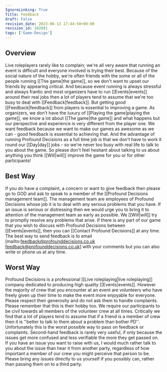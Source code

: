 ```yaml
---
IgnoreLinking: True
Title: Feedback
draft: False
revision_date: 2023-06-13 17:44:50+00:00
revision_id: 102091
tags: ['Game-Design']
---
```


## Overview
Live roleplayers rarely like to complain; we're all very aware that running an event is difficult and everyone involved is trying their best. Because of the social nature of the hobby, we're often friends with the some or all of the people running [[The game|the game]], so we don't want to upset our friends by appearing critical. And because event running is always stressful and always frantic and most organizers have to run [[Events|events]] around their real jobs then a lot of players tend to assume that we're too busy to deal with [[Feedback|feedback]].
But getting good [[Feedback|feedback]] from players is essential to improving a game. As organizers, we don't have the luxury of [[Playing the game|playing the game]], we know a lot about [[The game|the game]] and what happens but our perspective and experience is very different from the player one. We want feedback because we want to make our games as awesome as we can - good feedback is essential to achieving that. And the advantage of running Profound Decisions as a full time job is that we don't have to work it round our [[Day|day]] jobs - so we're never too busy with real life to talk to you about the game.
So please don't feel hesitant about talking to us about anything you think [[Will|will]] improve the game for you or for other participants!
## Best Way
If you do have a complaint, a concern or want to give feedback then please go to GOD and ask to speak to a member of the [[Profound Decisions management team]]. The management team are employees of Profound Decisions whose job it is to deal with any serious problems that you have. If an issue is serious or distressing then we would urge you to bring it to attention of the management team as early as possible. We [[Will|will]] try to promptly resolve any problems that arise.
If there is any part of our game that you wish to discuss with Profound Decisions between [[Events|events]], then you can [[Contact Profound Decisions]] at any time. The best way to send feedback is to email [mailto:feedback@profounddecisions.co.uk feedback@profounddecisions.co.uk] with your comments but you can also write or phone us at any time.
## Worst Way
Profound Decisions is a professional [[Live roleplaying|live roleplaying]] company dedicated to producing high quality [[Events|events]]. However the majority of crew that you encounter at an event are volunteers who have freely given up their time to make the event more enjoyable for everyone. Please respect their generosity and do not ask them to handle complaints. Please remember that this is their hobby too. We require our participants to be civil towards all members of the volunteer crew at all times.
Critically we find that a lot of players tend to assume that if a friend is a member of crew then it is ''better to talk to them about a problem than bother PD''. Unfortunately this is the worst possible way to pass on feedback or complaints. Second-hand feedback is rarely very useful, if only because the issues get more confused and less verifiable the more they get passed on. If you have an issue you want to raise with us, I would much rather talk to you about the issue than hear it from another party, regardless of how important a member of our crew you might perceive that person to be.
Please bring any issues directly to us yourself if you possibly can, rather than passing them on to a third party.
